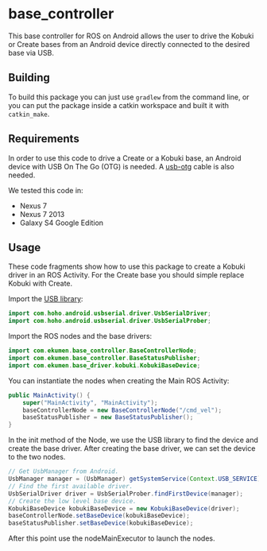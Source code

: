 base_controller
===============

This base controller for ROS on Android allows the user to drive the
Kobuki or Create bases from an Android device directly connected to the
desired base via USB.

Building
--------

To build this package you can just use `gradlew` from the command line, or
you can put the package inside a catkin workspace and built it with
`catkin_make`.

Requirements
------------

In order to use this code to drive a Create or a Kobuki base,
an Android device with USB On The Go (OTG) is needed. A
[usb-otg](http://www.ebay.com/bhp/micro-usb-otg-cable-nexus-7) cable
is also needed.

We tested this code in:

* Nexus 7
* Nexus 7 2013
* Galaxy S4 Google Edition


Usage
-----

These code fragments show how to use this package to create a
Kobuki driver in an ROS Activity. For the Create base you should simple
replace Kobuki with Create.


Import the [USB library](https://github.com/mik3y/usb-serial-for-android):

```java
import com.hoho.android.usbserial.driver.UsbSerialDriver;
import com.hoho.android.usbserial.driver.UsbSerialProber;
```

Import the ROS nodes and the base drivers:

```java
import com.ekumen.base_controller.BaseControllerNode;
import com.ekumen.base_controller.BaseStatusPublisher;
import com.ekumen.base_driver.kobuki.KobukiBaseDevice;
```

You can instantiate the nodes when creating the Main ROS Activity:

```java
public MainActivity() {
    super("MainActivity", "MainActivity");
    baseControllerNode = new BaseControllerNode("/cmd_vel");
    baseStatusPublisher = new BaseStatusPublisher();
}
```

In the init method of the Node, we use the USB library to find the device and create the base driver.
After creating the base driver, we can set the device to the two nodes.

```java
// Get UsbManager from Android.
UsbManager manager = (UsbManager) getSystemService(Context.USB_SERVICE);
// Find the first available driver.
UsbSerialDriver driver = UsbSerialProber.findFirstDevice(manager);
// Create the low level base device.
KobukiBaseDevice kobukiBaseDevice = new KobukiBaseDevice(driver);
baseControllerNode.setBaseDevice(kobukiBaseDevice);
baseStatusPublisher.setBaseDevice(kobukiBaseDevice);
```

After this point use the nodeMainExecutor to launch the nodes.
